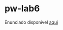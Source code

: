 # pw-lab6

Enunciado disponivel [aqui](https://github.com/ULHT-PW/pw-lab6/blob/main/pw-lab6-Python.ipynb)
